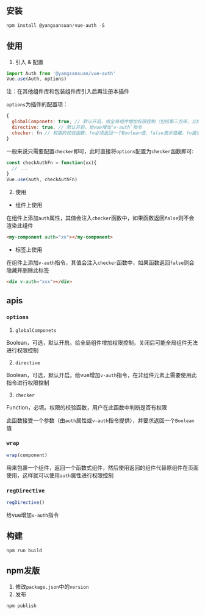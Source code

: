
## 安装

```js
npm install @yangsansuan/vue-auth -S
```

## 使用

1. 引入 & 配置

```js
import Auth from '@yangsansuan/vue-auth'
Vue.use(Auth, options)
```

注：在其他组件库和包装组件库引入后再注册本插件

`options`为插件的配置项：

```js
{
  globalComponets: true, // 默认开启，给全局组件增加权限控制（包括第三方库，比如element，必须先引入库）
  directive: true, // 默认开启，给vue增加`v-auth`指令
  checker: fn // 权限的校验函数，fn必须返回一个Boolean值，false表示隐藏，fn接受一个参数（参见api）
}
```

一般来说只需要配置`checker`即可，此时直接将`options`配置为`checker`函数即可:

```js
const checkAuthFn = function(xx){
  // ...
}
Vue.use(auth, checkAuthFn)
```

2. 使用

- 组件上使用

在组件上添加`auth`属性，其值会注入`checker`函数中，如果函数返回`false`则不会渲染此组件

```html
<my-component auth="xx"></my-component>
```

- 标签上使用

在组件上添加`v-auth`指令，其值会注入`checker`函数中，如果函数返回`false`则会隐藏并删除此标签

```html
<div v-auth="xxx"></div>
```

## apis

### `options`

1. `globalComponets`

Boolean，可选，默认开启。给全局组件增加权限控制，关闭后可能全局组件无法进行权限控制

2. `directive`

Boolean，可选，默认开启。给vue增加`v-auth`指令，在非组件元素上需要使用此指令进行权限控制

3. `checker`

Function，必填。权限的校验函数，用户在此函数中判断是否有权限

此函数接受一个参数（由`auth`属性或`v-auth`指令提供），并要求返回一个`Boolean`值

### `wrap`

```js
wrap(component)
```

用来包裹一个组件，返回一个函数式组件，然后使用返回的组件代替原组件在页面使用，这样就可以使用`auth`属性进行权限控制

### `regDirective`

```js
regDirective()
```

给vue增加`v-auth`指令

## 构建

```
npm run build
```

## npm发版

1. 修改`package.json`中的`version`
2. 发布

```
npm publish
```
